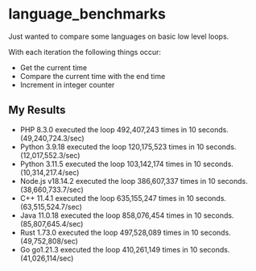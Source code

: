 # language_benchmarks

Just wanted to compare some languages on basic low level loops.

With each iteration the following things occur:

- Get the current time
- Compare the current time with the end time
- Increment in integer counter

## My Results

- PHP 8.3.0 executed the loop 492,407,243 times in 10 seconds. (49,240,724.3/sec)
- Python 3.9.18 executed the loop 120,175,523 times in 10 seconds. (12,017,552.3/sec)
- Python 3.11.5 executed the loop 103,142,174 times in 10 seconds. (10,314,217.4/sec)
- Node.js v18.14.2 executed the loop 386,607,337 times in 10 seconds. (38,660,733.7/sec)
- C++ 11.4.1 executed the loop 635,155,247 times in 10 seconds. (63,515,524.7/sec)
- Java 11.0.18 executed the loop 858,076,454 times in 10 seconds. (85,807,645.4/sec)
- Rust 1.73.0 executed the loop 497,528,089 times in 10 seconds. (49,752,808/sec)
- Go go1.21.3 executed the loop 410,261,149 times in 10 seconds. (41,026,114/sec)

